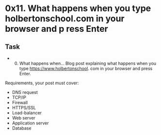 # 0x11. What happens when you type holbertonschool.com in your browser and p    ress Enter
## Task
* 0. What happens when...
Blog post explaining what happens when you type https://www.holbertonschool.    com in your browser and press Enter.

Requirements, your post must cover:

- DNS request
- TCP/IP
- Firewall
- HTTPS/SSL
- Load-balancer
- Web server
- Application server
- Database
